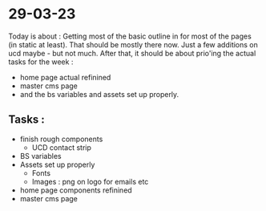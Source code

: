 # 29-03-23

Today is about :
Getting most of the basic outline in for most of the pages (in static at least). That should be mostly there now. Just a few additions on ucd maybe - but not much.
After that, it should be about prio'ing the actual tasks for the week :
- home page actual refinined
- master cms page
- and the bs variables and assets set up properly.

## Tasks :
- finish rough components
  - UCD contact strip
- BS variables
- Assets set up properly
  - Fonts
  - Images : png on logo for emails etc
- home page components refinined
- master cms page

